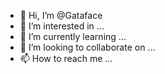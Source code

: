 - 👋 Hi, I’m @Gataface
- 👀 I’m interested in ...
- 🌱 I’m currently learning ...
- 💞️ I’m looking to collaborate on ...
- 📫 How to reach me ...

<!---
Gataface/Gataface is a ✨ special ✨ repository because its `README.md` (this file) appears on your GitHub profile.
You can click the Preview link to take a look at your changes.
--->
